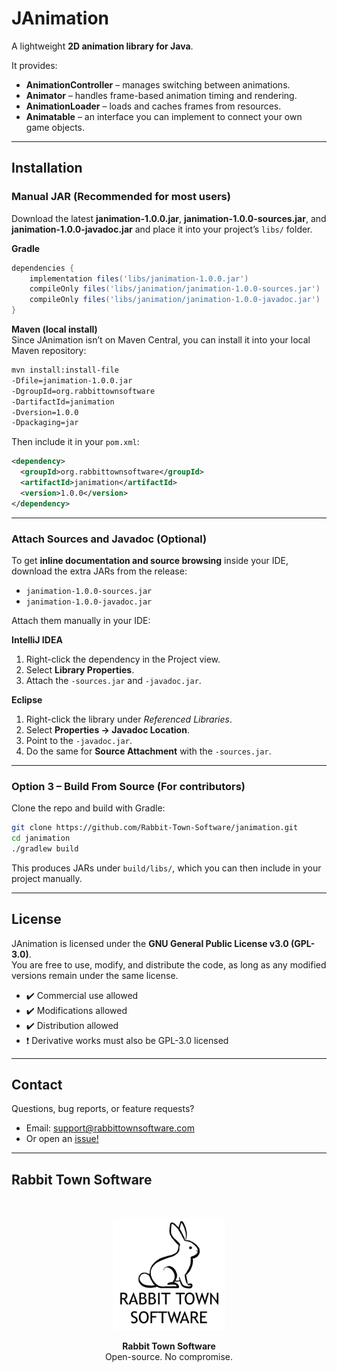 ﻿# JAnimation

A lightweight **2D animation library for Java**.

It provides:

- **AnimationController** – manages switching between animations.
- **Animator** – handles frame-based animation timing and rendering.
- **AnimationLoader** – loads and caches frames from resources.
- **Animatable** – an interface you can implement to connect your own game objects.

---

## Installation

### Manual JAR (Recommended for most users)

Download the latest **janimation-1.0.0.jar**, **janimation-1.0.0-sources.jar**, and **janimation-1.0.0-javadoc.jar** and place it into your project’s `libs/` folder.  

**Gradle**  
```gradle
dependencies {
    implementation files('libs/janimation-1.0.0.jar')
    compileOnly files('libs/janimation/janimation-1.0.0-sources.jar')  
    compileOnly files('libs/janimation/janimation-1.0.0-javadoc.jar')
}
```

**Maven (local install)**  
Since JAnimation isn’t on Maven Central, you can install it into your local Maven repository:  

```bash
mvn install:install-file     
-Dfile=janimation-1.0.0.jar     
-DgroupId=org.rabbittownsoftware     
-DartifactId=janimation     
-Dversion=1.0.0     
-Dpackaging=jar
```

Then include it in your `pom.xml`:  
```xml
<dependency>
  <groupId>org.rabbittownsoftware</groupId>
  <artifactId>janimation</artifactId>
  <version>1.0.0</version>
</dependency>
```

---
### Attach Sources and Javadoc (Optional)

To get **inline documentation and source browsing** inside your IDE, download the extra JARs from the release:  

- `janimation-1.0.0-sources.jar`  
- `janimation-1.0.0-javadoc.jar`  

Attach them manually in your IDE:  

**IntelliJ IDEA**  
1. Right-click the dependency in the Project view.  
2. Select **Library Properties**.  
3. Attach the `-sources.jar` and `-javadoc.jar`.  

**Eclipse**  
1. Right-click the library under *Referenced Libraries*.  
2. Select **Properties → Javadoc Location**.  
3. Point to the `-javadoc.jar`.  
4. Do the same for **Source Attachment** with the `-sources.jar`.  

---
### Option 3 – Build From Source (For contributors)

Clone the repo and build with Gradle:  

```bash
git clone https://github.com/Rabbit-Town-Software/janimation.git
cd janimation
./gradlew build
```

This produces JARs under `build/libs/`, which you can then include in your project manually.  

---

## License

JAnimation is licensed under the **GNU General Public License v3.0 (GPL-3.0)**.  
You are free to use, modify, and distribute the code, as long as any modified versions remain under the same license.

- ✔️ Commercial use allowed
- ✔️ Modifications allowed
- ✔️ Distribution allowed
- ❗ Derivative works must also be GPL-3.0 licensed

---

## Contact

Questions, bug reports, or feature requests?  
- Email: [support@rabbittownsoftware.com](mailto:support@rabbittownsoftware.com)
- Or open an [issue!](https://github.com/Rabbit-Town-Software/janimation/issues/new)

---


## Rabbit Town Software

<br/>

<p align="center">
  <img src="https://github.com/Rabbit-Town-Software/misa-engine/blob/eb3aa63bad02385d2af4b7b130d1bde70e2a2715/assets/rabbittownlogo.jpg?raw=true" alt="Rabbit Town Software Logo" width="180"/>
</p>

<p align="center">
  <strong>Rabbit Town Software</strong><br/>
  Open-source. No compromise.
</p>
